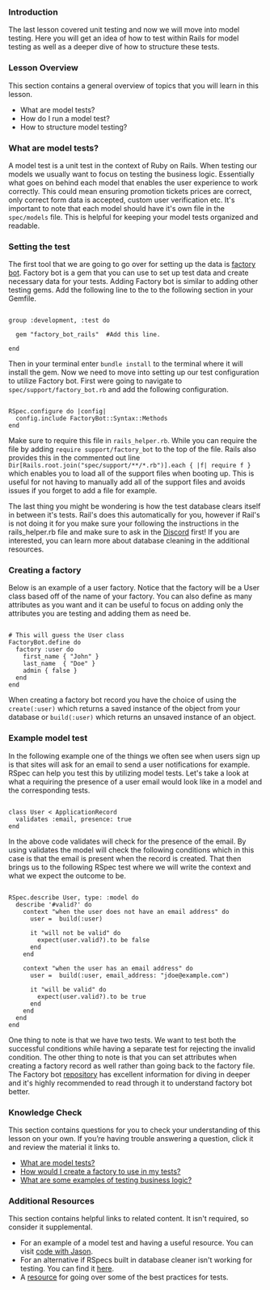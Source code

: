 ### Introduction

The last lesson covered unit testing and now we will move into model testing. Here you will get an idea of how to test within Rails for model testing as well as a deeper dive of how to structure these tests.

### Lesson Overview

This section contains a general overview of topics that you will learn in this lesson.

*   What are model tests?
*   How do I run a model test?
*   How to structure model testing?

### What are model tests?

A model test is a unit test in the context of Ruby on Rails. When testing our models we usually want to focus on testing the business logic. Essentially what goes on behind each model that enables the user experience to work correctly. This could mean ensuring promotion tickets prices are correct, only correct form data is accepted, custom user verification etc. It's important to note that each model should have it's own file in the `spec/models` file. This is helpful for keeping your model tests organized and readable.

### Setting the test

The first tool that we are going to go over for setting up the data is [factory bot](https://github.com/thoughtbot/factory_bot). Factory bot is a gem that you can use to set up test data and create necessary data for your tests. Adding Factory bot is similar to adding other testing gems. Add the following line to the to the following section in your Gemfile.

~~~

group :development, :test do

  gem "factory_bot_rails"  #Add this line.

end

~~~

Then in your terminal enter `bundle install` to the terminal where it will install the gem. Now we need to move into setting up our test configuration to utilize Factory bot. First were going to navigate to `spec/support/factory_bot.rb` and add the following configuration. 

~~~

RSpec.configure do |config|
  config.include FactoryBot::Syntax::Methods
end

~~~

Make sure to require this file in `rails_helper.rb`. While you can require the file by adding `require support/factory_bot` to the top of the file. Rails also provides this in the commented out line `Dir[Rails.root.join("spec/support/**/*.rb")].each { |f| require f }` which enables you to load all of the support files when booting up. This is useful for not having to manually add all of the support files and avoids issues if you forget to add a file for example. 

The last thing you might be wondering is how the test database clears itself in between it's tests. Rail's does this automatically for you, however if Rail's is not doing it for you make sure your following the instructions in the rails_helper.rb file and make sure to ask in the [Discord](https://discord.com/channels/505093832157691914/690591236922409012) first! If you are interested, you can learn more about database cleaning in the additional resources.

### Creating a factory

Below is an example of a user factory. Notice that the factory will be a User class based off of the name of your factory. You can also define as many attributes as you want and it can be useful to focus on adding only the attributes you are testing and adding them as need be.

~~~

# This will guess the User class
FactoryBot.define do
  factory :user do
    first_name { "John" }
    last_name  { "Doe" }
    admin { false }
  end
end

~~~

When creating a factory bot record you have the choice of using the `create(:user)` which returns a saved instance of the object from your database or `build(:user)` which returns an unsaved instance of an object. 

### Example model test

In the following example one of the things we often see when users sign up is that sites will ask for an email to send a user notifications for example. RSpec can help you test this by utilizing model tests. Let's take a look at what a requiring the presence of a user email would look like in a model and the corresponding tests. 

~~~

class User < ApplicationRecord
  validates :email, presence: true
end

~~~
 
In the above code validates will check for the presence of the email. By using validates the model will check the following conditions which in this case is that the email is present when the record is created. That then brings us to the following RSpec test where we will write the context and what we expect the outcome to be. 

~~~

RSpec.describe User, type: :model do
  describe '#valid?' do
    context "when the user does not have an email address" do
      user =  build(:user)

      it "will not be valid" do
        expect(user.valid?).to be false
      end
    end
    
    context "when the user has an email address" do
      user =  build(:user, email_address: "jdoe@example.com")

      it "will be valid" do
        expect(user.valid?).to be true 
      end
    end
  end
end

~~~ 

One thing to note is that we have two tests. We want to test both the successful conditions while having a separate test for rejecting the invalid condition. The other thing to note is that you can set attributes when creating a factory record as well rather than going back to the factory file. The Factory bot [repository](https://github.com/thoughtbot/factory_bot/blob/main/GETTING_STARTED.md#setup) has excellent information for diving in deeper and it's highly recommended to read through it to understand factory bot better. 

### Knowledge Check

This section contains questions for you to check your understanding of this lesson on your own. If you’re having trouble answering a question, click it and review the material it links to.

*   <a class="knowledge-check-link" href="#what-are-model-tests">What are model tests?</a>
*   <a class="knowledge-check-link" href="#creating-a-factory">How would I create a factory to use in my tests?</a>
*   <a class="knowledge-check-link" href="#example-model-test">What are some examples of testing business logic?</a>

### Additional Resources

This section contains helpful links to related content. It isn't required, so consider it supplemental.

- For an example of a model test and having a useful resource. You can visit [code with Jason](https://www.codewithjason.com/write-model-tests-part/).
- For an alternative if RSpecs built in database cleaner isn't working for testing. You can find it [here](https://thoughtbot.com/blog/how-we-test-rails-applications#database-cleaner).
- A [resource](https://www.betterspecs.org/#factories) for going over some of the best practices for tests.
